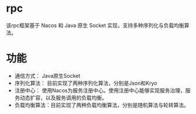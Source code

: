 # rpc
该rpc框架基于 Nacos 和 Java 原生 Socket 实现，支持多种序列化与负载均衡算法。

# 功能
- 通信方式： Java原生Socket
- 序列化算法： 目前实现了两种序列化算法，分别是Json和Kryo
- 注册中心： 使用Nacos为服务注册中心。使用注册中心能够实现服务治理，服务动态扩容，以及服务调用的负载均衡。
- 负载均衡算法：目前实现了两种负载均衡算法，分别是随机算法与轮转算法。